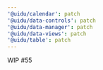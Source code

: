 ```yaml
---
'@uidu/calendar': patch
'@uidu/data-controls': patch
'@uidu/data-manager': patch
'@uidu/data-views': patch
'@uidu/table': patch
---
```


WIP #55
